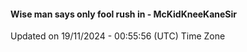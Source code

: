 #### Wise man says only fool rush in - McKidKneeKaneSir
Updated on 19/11/2024 - 00:55:56 (UTC) Time Zone
